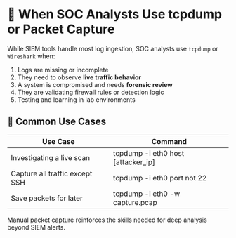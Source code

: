 # 🧠 When SOC Analysts Use tcpdump or Packet Capture

While SIEM tools handle most log ingestion, SOC analysts use `tcpdump` or `Wireshark` when:

1. Logs are missing or incomplete
2. They need to observe **live traffic behavior**
3. A system is compromised and needs **forensic review**
4. They are validating firewall rules or detection logic
5. Testing and learning in lab environments

## 🔎 Common Use Cases

| Use Case | Command |
|----------|---------|
| Investigating a live scan | tcpdump -i eth0 host [attacker_ip] |
| Capture all traffic except SSH | tcpdump -i eth0 port not 22 |
| Save packets for later | tcpdump -i eth0 -w capture.pcap |

Manual packet capture reinforces the skills needed for deep analysis beyond SIEM alerts.
